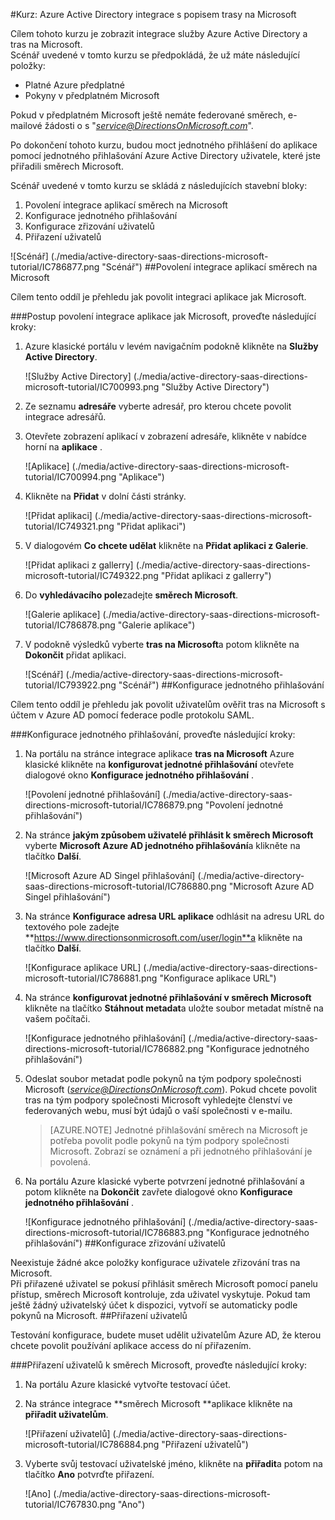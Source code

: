 <properties 
    pageTitle="Kurz: Azure Active Directory integrace s popisem trasy na Microsoft | Microsoft Azure" 
    description="Naučte se používat tras na Microsoft s Azure Active Directory povolit jednotné přihlašování, automatizované zřizování a další!" 
    services="active-directory" 
    authors="jeevansd"  
    documentationCenter="na" 
    manager="femila"/>
<tags 
    ms.service="active-directory" 
    ms.devlang="na" 
    ms.topic="article" 
    ms.tgt_pltfrm="na" 
    ms.workload="identity" 
    ms.date="09/29/2016" 
    ms.author="jeedes" />

#<a name="tutorial-azure-active-directory-integration-with-directions-on-microsoft"></a>Kurz: Azure Active Directory integrace s popisem trasy na Microsoft

Cílem tohoto kurzu je zobrazit integrace služby Azure Active Directory a tras na Microsoft.  
Scénář uvedené v tomto kurzu se předpokládá, že už máte následující položky:

-   Platné Azure předplatné
-   Pokyny v předplatném Microsoft

Pokud v předplatném Microsoft ještě nemáte federované směrech, e-mailové žádosti o s "*service@DirectionsOnMicrosoft.com*".

Po dokončení tohoto kurzu, budou moct jednotného přihlášení do aplikace pomocí jednotného přihlašování Azure Active Directory uživatele, které jste přiřadili směrech Microsoft.

Scénář uvedené v tomto kurzu se skládá z následujících stavební bloky:

1.  Povolení integrace aplikací směrech na Microsoft
2.  Konfigurace jednotného přihlašování
3.  Konfigurace zřizování uživatelů
4.  Přiřazení uživatelů

![Scénář] (./media/active-directory-saas-directions-microsoft-tutorial/IC786877.png "Scénář")
##<a name="enabling-the-application-integration-for-directions-on-microsoft"></a>Povolení integrace aplikací směrech na Microsoft

Cílem tento oddíl je přehledu jak povolit integraci aplikace jak Microsoft.

###<a name="to-enable-the-application-integration-for-directions-on-microsoft-perform-the-following-steps"></a>Postup povolení integrace aplikace jak Microsoft, proveďte následující kroky:

1.  Azure klasické portálu v levém navigačním podokně klikněte na **Služby Active Directory**.

    ![Služby Active Directory] (./media/active-directory-saas-directions-microsoft-tutorial/IC700993.png "Služby Active Directory")

2.  Ze seznamu **adresáře** vyberte adresář, pro kterou chcete povolit integrace adresářů.

3.  Otevřete zobrazení aplikací v zobrazení adresáře, klikněte v nabídce horní na **aplikace** .

    ![Aplikace] (./media/active-directory-saas-directions-microsoft-tutorial/IC700994.png "Aplikace")

4.  Klikněte na **Přidat** v dolní části stránky.

    ![Přidat aplikaci] (./media/active-directory-saas-directions-microsoft-tutorial/IC749321.png "Přidat aplikaci")

5.  V dialogovém **Co chcete udělat** klikněte na **Přidat aplikaci z Galerie**.

    ![Přidat aplikaci z gallerry] (./media/active-directory-saas-directions-microsoft-tutorial/IC749322.png "Přidat aplikaci z gallerry")

6.  Do **vyhledávacího pole**zadejte **směrech Microsoft**.

    ![Galerie aplikace] (./media/active-directory-saas-directions-microsoft-tutorial/IC786878.png "Galerie aplikace")

7.  V podokně výsledků vyberte **tras na Microsoft**a potom klikněte na **Dokončit** přidat aplikaci.

    ![Scénář] (./media/active-directory-saas-directions-microsoft-tutorial/IC793922.png "Scénář")
##<a name="configuring-single-sign-on"></a>Konfigurace jednotného přihlašování

Cílem tento oddíl je přehledu jak povolit uživatelům ověřit tras na Microsoft s účtem v Azure AD pomocí federace podle protokolu SAML.

###<a name="to-configure-single-sign-on-perform-the-following-steps"></a>Konfigurace jednotného přihlašování, proveďte následující kroky:

1.  Na portálu na stránce integrace aplikace **tras na Microsoft** Azure klasické klikněte na **konfigurovat jednotné přihlašování** otevřete dialogové okno **Konfigurace jednotného přihlašování** .

    ![Povolení jednotné přihlašování] (./media/active-directory-saas-directions-microsoft-tutorial/IC786879.png "Povolení jednotné přihlašování")

2.  Na stránce **jakým způsobem uživatelé přihlásit k směrech Microsoft** vyberte **Microsoft Azure AD jednotného přihlašování**a klikněte na tlačítko **Další**.

    ![Microsoft Azure AD Singel přihlašování] (./media/active-directory-saas-directions-microsoft-tutorial/IC786880.png "Microsoft Azure AD Singel přihlašování")

3.  Na stránce **Konfigurace adresa URL aplikace** odhlásit na adresu URL do textového pole zadejte **https://www.directionsonmicrosoft.com/user/login**a klikněte na tlačítko **Další**.

    ![Konfigurace aplikace URL] (./media/active-directory-saas-directions-microsoft-tutorial/IC786881.png "Konfigurace aplikace URL")

4.  Na stránce **konfigurovat jednotné přihlašování v směrech Microsoft** klikněte na tlačítko **Stáhnout metadat**a uložte soubor metadat místně na vašem počítači.

    ![Konfigurace jednotného přihlašování] (./media/active-directory-saas-directions-microsoft-tutorial/IC786882.png "Konfigurace jednotného přihlašování")

5.  Odeslat soubor metadat podle pokynů na tým podpory společnosti Microsoft (*service@DirectionsOnMicrosoft.com*). Pokud chcete povolit tras na tým podpory společnosti Microsoft vyhledejte členství ve federovaných webu, musí být údajů o vaší společnosti v e-mailu.

    >[AZURE.NOTE] Jednotné přihlašování směrech na Microsoft je potřeba povolit podle pokynů na tým podpory společnosti Microsoft.
Zobrazí se oznámení a při jednotného přihlašování je povolená.

6.  Na portálu Azure klasické vyberte potvrzení jednotné přihlašování a potom klikněte na **Dokončit** zavřete dialogové okno **Konfigurace jednotného přihlašování** .

    ![Konfigurace jednotného přihlašování] (./media/active-directory-saas-directions-microsoft-tutorial/IC786883.png "Konfigurace jednotného přihlašování")
##<a name="configuring-user-provisioning"></a>Konfigurace zřizování uživatelů

Neexistuje žádné akce položky konfigurace uživatele zřizování tras na Microsoft.  
Při přiřazené uživatel se pokusí přihlásit směrech Microsoft pomocí panelu přístup, směrech Microsoft kontroluje, zda uživatel vyskytuje. Pokud tam ještě žádný uživatelský účet k dispozici, vytvoří se automaticky podle pokynů na Microsoft.
##<a name="assigning-users"></a>Přiřazení uživatelů

Testování konfigurace, budete muset udělit uživatelům Azure AD, že kterou chcete povolit používání aplikace access do ní přiřazením.

###<a name="to-assign-users-to-directions-on-microsoft-perform-the-following-steps"></a>Přiřazení uživatelů k směrech Microsoft, proveďte následující kroky:

1.  Na portálu Azure klasické vytvořte testovací účet.

2.  Na stránce integrace **směrech Microsoft **aplikace klikněte na **přiřadit uživatelům**.

    ![Přiřazení uživatelů] (./media/active-directory-saas-directions-microsoft-tutorial/IC786884.png "Přiřazení uživatelů")

3.  Vyberte svůj testovací uživatelské jméno, klikněte na **přiřadit**a potom na tlačítko **Ano** potvrďte přiřazení.

    ![Ano] (./media/active-directory-saas-directions-microsoft-tutorial/IC767830.png "Ano")
